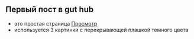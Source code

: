 ## Первый пост в gut hub
- это простая страница [Просмотр](httpns://artstyledesign.github.io/my-test/)
- используется 3 картинки с перекрывающей плашкой темного цвета 

